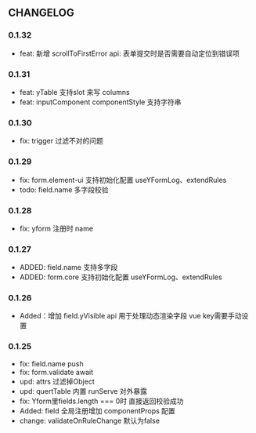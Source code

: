 ## CHANGELOG

### 0.1.32

- feat: 新增 scrollToFirstError api: 表单提交时是否需要自动定位到错误项

### 0.1.31

- feat: yTable 支持slot 来写 columns
- feat: inputComponent componentStyle 支持字符串


### 0.1.30

- fix: trigger 过滤不对的问题

### 0.1.29

- fix: form.element-ui 支持初始化配置 useYFormLog、extendRules
- todo: field.name 多字段校验

### 0.1.28

- fix: yform 注册时 name

### 0.1.27

- ADDED: field.name 支持多字段
- ADDED: form.core 支持初始化配置 useYFormLog、extendRules

### 0.1.26

- Added：增加 field.yVisible api 用于处理动态渲染字段 vue key需要手动设置

### 0.1.25
 - fix: field.name push
 - fix: form.validate await
 - upd: attrs 过滤掉Object
 - upd: quertTable 内置 runServe 对外暴露
 - fix: Yform里fields.length === 0时 直接返回校验成功
 - Added: field 全局注册增加 componentProps 配置
 - change: validateOnRuleChange 默认为false